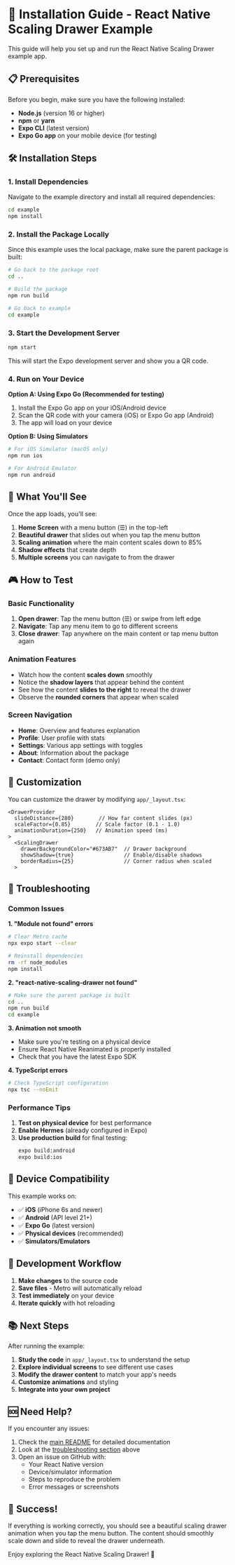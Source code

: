 # 🚀 Installation Guide - React Native Scaling Drawer Example

This guide will help you set up and run the React Native Scaling Drawer example app.

## 📋 Prerequisites

Before you begin, make sure you have the following installed:

- **Node.js** (version 16 or higher)
- **npm** or **yarn**
- **Expo CLI** (latest version)
- **Expo Go app** on your mobile device (for testing)

## 🛠️ Installation Steps

### 1. Install Dependencies

Navigate to the example directory and install all required dependencies:

```bash
cd example
npm install
```

### 2. Install the Package Locally

Since this example uses the local package, make sure the parent package is built:

```bash
# Go back to the package root
cd ..

# Build the package
npm run build

# Go back to example
cd example
```

### 3. Start the Development Server

```bash
npm start
```

This will start the Expo development server and show you a QR code.

### 4. Run on Your Device

**Option A: Using Expo Go (Recommended for testing)**
1. Install the Expo Go app on your iOS/Android device
2. Scan the QR code with your camera (iOS) or Expo Go app (Android)
3. The app will load on your device

**Option B: Using Simulators**
```bash
# For iOS Simulator (macOS only)
npm run ios

# For Android Emulator
npm run android
```

## 🎯 What You'll See

Once the app loads, you'll see:

1. **Home Screen** with a menu button (☰) in the top-left
2. **Beautiful drawer** that slides out when you tap the menu button
3. **Scaling animation** where the main content scales down to 85%
4. **Shadow effects** that create depth
5. **Multiple screens** you can navigate to from the drawer

## 🎮 How to Test

### Basic Functionality
1. **Open drawer**: Tap the menu button (☰) or swipe from left edge
2. **Navigate**: Tap any menu item to go to different screens
3. **Close drawer**: Tap anywhere on the main content or tap menu button again

### Animation Features
- Watch how the content **scales down** smoothly
- Notice the **shadow layers** that appear behind the content
- See how the content **slides to the right** to reveal the drawer
- Observe the **rounded corners** that appear when scaled

### Screen Navigation
- **Home**: Overview and features explanation
- **Profile**: User profile with stats
- **Settings**: Various app settings with toggles
- **About**: Information about the package
- **Contact**: Contact form (demo only)

## 🔧 Customization

You can customize the drawer by modifying `app/_layout.tsx`:

```tsx
<DrawerProvider
  slideDistance={280}        // How far content slides (px)
  scaleFactor={0.85}        // Scale factor (0.1 - 1.0)
  animationDuration={250}   // Animation speed (ms)
>
  <ScalingDrawer
    drawerBackgroundColor="#673AB7"  // Drawer background
    showShadow={true}                // Enable/disable shadows
    borderRadius={25}                // Corner radius when scaled
  >
```

## 🐛 Troubleshooting

### Common Issues

**1. "Module not found" errors**
```bash
# Clear Metro cache
npx expo start --clear

# Reinstall dependencies
rm -rf node_modules
npm install
```

**2. "react-native-scaling-drawer not found"**
```bash
# Make sure the parent package is built
cd ..
npm run build
cd example
```

**3. Animation not smooth**
- Make sure you're testing on a physical device
- Ensure React Native Reanimated is properly installed
- Check that you have the latest Expo SDK

**4. TypeScript errors**
```bash
# Check TypeScript configuration
npx tsc --noEmit
```

### Performance Tips

1. **Test on physical device** for best performance
2. **Enable Hermes** (already configured in Expo)
3. **Use production build** for final testing:
   ```bash
   expo build:android
   expo build:ios
   ```

## 📱 Device Compatibility

This example works on:
- ✅ **iOS** (iPhone 6s and newer)
- ✅ **Android** (API level 21+)
- ✅ **Expo Go** (latest version)
- ✅ **Physical devices** (recommended)
- ✅ **Simulators/Emulators**

## 🔄 Development Workflow

1. **Make changes** to the source code
2. **Save files** - Metro will automatically reload
3. **Test immediately** on your device
4. **Iterate quickly** with hot reloading

## 📚 Next Steps

After running the example:

1. **Study the code** in `app/_layout.tsx` to understand the setup
2. **Explore individual screens** to see different use cases
3. **Modify the drawer content** to match your app's needs
4. **Customize animations** and styling
5. **Integrate into your own project**

## 🆘 Need Help?

If you encounter any issues:

1. Check the [main README](../README.md) for detailed documentation
2. Look at the [troubleshooting section](#troubleshooting) above
3. Open an issue on GitHub with:
   - Your React Native version
   - Device/simulator information
   - Steps to reproduce the problem
   - Error messages or screenshots

## 🎉 Success!

If everything is working correctly, you should see a beautiful scaling drawer animation when you tap the menu button. The content should smoothly scale down and slide to reveal the drawer underneath.

Enjoy exploring the React Native Scaling Drawer! 🚀

